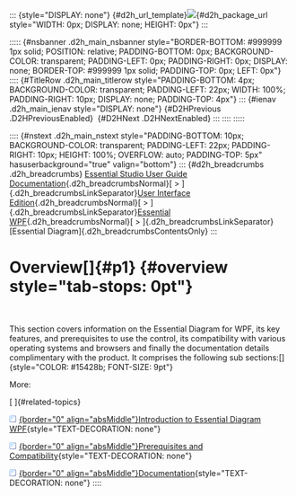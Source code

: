 ::: {style="DISPLAY: none"}
[](ms-xhelp:///?Id=d2h_url_template){#d2h_url_template}![](!package_url!){#d2h_package_url style="WIDTH: 0px; DISPLAY: none; HEIGHT: 0px"}
:::

::::: {#nsbanner .d2h_main_nsbanner style="BORDER-BOTTOM: #999999 1px solid; POSITION: relative; PADDING-BOTTOM: 0px; BACKGROUND-COLOR: transparent; PADDING-LEFT: 0px; PADDING-RIGHT: 0px; DISPLAY: none; BORDER-TOP: #999999 1px solid; PADDING-TOP: 0px; LEFT: 0px"}
:::: {#TitleRow .d2h_main_titlerow style="PADDING-BOTTOM: 4px; BACKGROUND-COLOR: transparent; PADDING-LEFT: 22px; WIDTH: 100%; PADDING-RIGHT: 10px; DISPLAY: none; PADDING-TOP: 4px"}
::: {#ienav .d2h_main_ienav style="DISPLAY: none"}
[](ms-xhelp:///?Id=7c075594-a628-420c-ba21-1875bd3ab97b){#D2HPrevious .D2HPreviousEnabled}  [](ms-xhelp:///?Id=bd8e7c4c-5b35-4f96-b15a-4a90048a7dd8){#D2HNext .D2HNextEnabled}
:::
::::
:::::

:::: {#nstext .d2h_main_nstext style="PADDING-BOTTOM: 10px; BACKGROUND-COLOR: transparent; PADDING-LEFT: 22px; PADDING-RIGHT: 10px; HEIGHT: 100%; OVERFLOW: auto; PADDING-TOP: 5px" hasuserbackground="true" valign="bottom"}
::: {#d2h_breadcrumbs .d2h_breadcrumbs}
[Essential Studio User Guide Documentation](ms-xhelp:///?Id=12457748-09e3-4d74-a240-8e049cedf030){.d2h_breadcrumbsNormal}[ \> ]{.d2h_breadcrumbsLinkSeparator}[User Interface Edition](ms-xhelp:///?Id=c29296b7-531c-413b-a0ec-488ca1f7f669){.d2h_breadcrumbsNormal}[ \> ]{.d2h_breadcrumbsLinkSeparator}[Essential WPF](ms-xhelp:///?Id=7f4f82c5-151c-4262-94d0-75c4626c77bc){.d2h_breadcrumbsNormal}[ \> ]{.d2h_breadcrumbsLinkSeparator}[Essential Diagram]{.d2h_breadcrumbsContentsOnly}
:::

# Overview[]{#p1} {#overview style="tab-stops: 0pt"}

 

This section covers information on the Essential Diagram for WPF, its key features, and prerequisites to use the control, its compatibility with various operating systems and browsers and finally the documentation details complimentary with the product. It comprises the following sub sections:[]{style="COLOR: #15428b; FONT-SIZE: 9pt"}

More:

[ ]{#related-topics}

[![](button.gif){border="0" align="absMiddle"}Introduction to Essential Diagram WPF](ms-xhelp:///?Id=bd8e7c4c-5b35-4f96-b15a-4a90048a7dd8){style="TEXT-DECORATION: none"}

[![](button.gif){border="0" align="absMiddle"}Prerequisites and Compatibility](ms-xhelp:///?Id=37cf16a8-29d0-418f-9e6e-95d127e8be61){style="TEXT-DECORATION: none"}

[![](button.gif){border="0" align="absMiddle"}Documentation](ms-xhelp:///?Id=b25004dd-1355-4c9b-b473-831aa4fa4cd7){style="TEXT-DECORATION: none"}
::::
